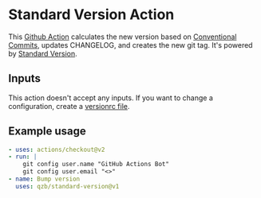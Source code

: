 # Standard Version Action

This [Github Action][] calculates the new version based on [Conventional Commits][], updates CHANGELOG, and creates the new git tag. It's powered by [Standard Version][].

## Inputs

This action doesn't accept any inputs. If you want to change a configuration, create a [versionrc file][].

## Example usage

```yaml
- uses: actions/checkout@v2
- run: |
    git config user.name "GitHub Actions Bot"
    git config user.email "<>"
- name: Bump version
  uses: qzb/standard-version@v1
```

[Github Action]: https://docs.github.com/en/actions
[Conventional Commits]: https://www.conventionalcommits.org/en/v1.0.0/
[Standard Version]: https://github.com/conventional-changelog/standard-version
[versionrc file]: https://github.com/conventional-changelog/standard-version#configuration
